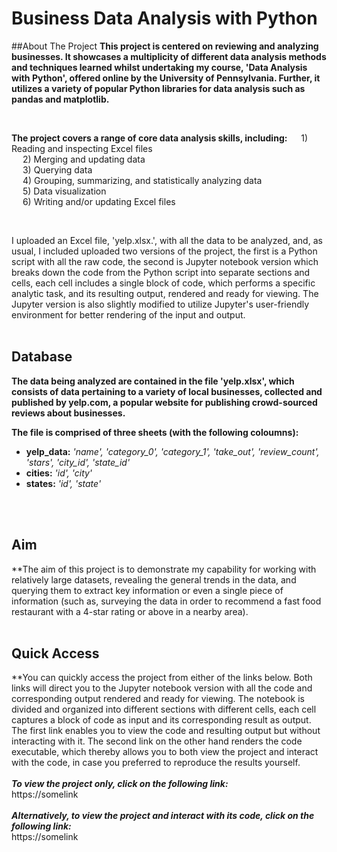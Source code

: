 # Business Data Analysis with Python

##About The Project
**This project is centered on reviewing and analyzing businesses. It showcases a multiplicity of different data analysis 
methods and techniques learned whilst undertaking my course, 'Data Analysis with Python', offered online by the University of 
Pennsylvania. Further, it utilizes a variety of popular Python libraries for data analysis such as pandas and matplotlib.**

<br>

**The project covers a range of core data analysis skills, including:**
&emsp; 1) Reading and inspecting Excel files <br>
&emsp; 2) Merging and updating data <br>
&emsp; 3) Querying data <br>
&emsp; 4) Grouping, summarizing, and statistically analyzing data <br>
&emsp; 5) Data visualization <br>
&emsp; 6) Writing and/or updating Excel files <br>

<br>

I uploaded an Excel file, 'yelp.xlsx.', with all the data to be analyzed, and, as usual, I included uploaded two versions of the project, the first is a 
Python script with all the raw code, the second is Jupyter notebook version which breaks down the code from the Python script into separate sections
and cells, each cell includes a single block of code, which performs a specific analytic task, and its resulting output, rendered and ready for viewing. 
The Jupyter version is also slightly modified to utilize Jupyter's user-friendly environment for better rendering of the input and output. 
<br>
<br>

## Database
**The data being analyzed are contained in the file 'yelp.xlsx', which consists of data pertaining to a variety of local businesses, 
collected and published by yelp.com, a popular website for publishing crowd-sourced reviews about businesses.** 
<br>

**The file is comprised of three sheets (with the following coloumns):** <br>
 * **yelp_data:** *'name', 'category_0', 'category_1', 'take_out', 'review_count', 'stars', 'city_id', 'state_id'* <br>
 * **cities:** *'id', 'city'* <br>
 * **states:** *'id', 'state'* <br>
<br>
<br>

## Aim
**The aim of this project is to demonstrate my capability for working with relatively large datasets, revealing the general trends in the data, and querying 
them to extract key information or even a single piece of information (such as, surveying the data in order to recommend a fast food restaurant with a 4-star 
rating or above in a nearby area).
<br>
<br>

## Quick Access 
**You can quickly access the project from either of the links below. Both links will direct you to the Jupyter notebook version with all the code and corresponding 
output rendered and ready for viewing. The notebook is divided and organized into different sections with different cells, each cell captures a block of code as input
and its corresponding result as output. The first link enables you to view the code and resulting output but without interacting with it. The second link on the other
hand renders the code executable, which thereby allows you to both view the project and interact with the code, in case you preferred to reproduce the results yourself. 
<br>
<br>
***To view the project only, click on the following link:*** <br>
https://somelink
<br>
<br>
***Alternatively, to view the project and interact with its code, click on the following link:*** <br>
https://somelink
<br>
